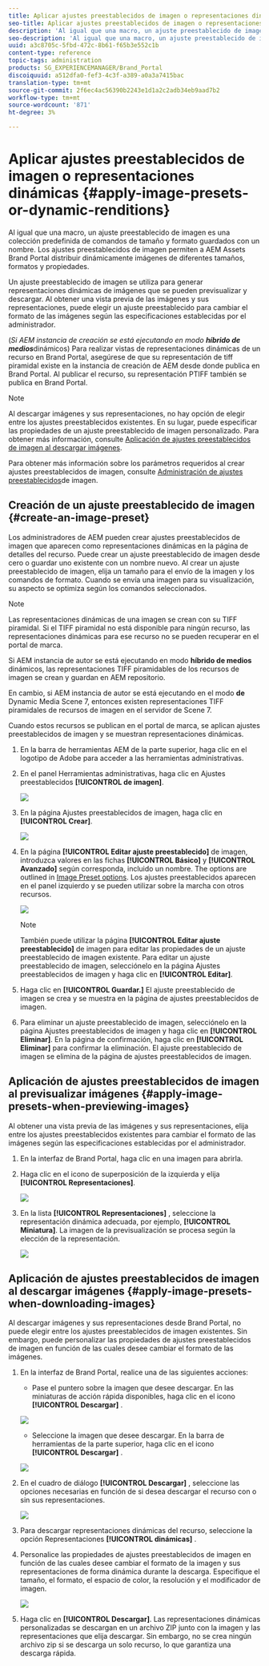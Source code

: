 ```yaml
---
title: Aplicar ajustes preestablecidos de imagen o representaciones dinámicas
seo-title: Aplicar ajustes preestablecidos de imagen o representaciones dinámicas
description: 'Al igual que una macro, un ajuste preestablecido de imagen es una colección predefinida de comandos de tamaño y formato guardados con un nombre. Los ajustes preestablecidos de imagen permiten a AEM Assets Brand Portal distribuir dinámicamente imágenes de diferentes tamaños, formatos y propiedades. '
seo-description: 'Al igual que una macro, un ajuste preestablecido de imagen es una colección predefinida de comandos de tamaño y formato guardados con un nombre. Los ajustes preestablecidos de imagen permiten a AEM Assets Brand Portal distribuir dinámicamente imágenes de diferentes tamaños, formatos y propiedades. '
uuid: a3c8705c-5fbd-472c-8b61-f65b3e552c1b
content-type: reference
topic-tags: administration
products: SG_EXPERIENCEMANAGER/Brand_Portal
discoiquuid: a512dfa0-fef3-4c3f-a389-a0a3a7415bac
translation-type: tm+mt
source-git-commit: 2f6ec4ac56390b2243e1d1a2c2adb34eb9aad7b2
workflow-type: tm+mt
source-wordcount: '871'
ht-degree: 3%

---
```



# Aplicar ajustes preestablecidos de imagen o representaciones dinámicas {#apply-image-presets-or-dynamic-renditions}

Al igual que una macro, un ajuste preestablecido de imagen es una colección predefinida de comandos de tamaño y formato guardados con un nombre. Los ajustes preestablecidos de imagen permiten a AEM Assets Brand Portal distribuir dinámicamente imágenes de diferentes tamaños, formatos y propiedades.

Un ajuste preestablecido de imagen se utiliza para generar representaciones dinámicas de imágenes que se pueden previsualizar y descargar. Al obtener una vista previa de las imágenes y sus representaciones, puede elegir un ajuste preestablecido para cambiar el formato de las imágenes según las especificaciones establecidas por el administrador.

(*Si AEM instancia de creación se está ejecutando en modo **híbrido de medios***dinámicos) Para realizar vistas de representaciones dinámicas de un recurso en Brand Portal, asegúrese de que su representación de tiff piramidal existe en la instancia de creación de AEM desde donde publica en Brand Portal. Al publicar el recurso, su representación PTIFF también se publica en Brand Portal.

>[!NOTE]
>
>Al descargar imágenes y sus representaciones, no hay opción de elegir entre los ajustes preestablecidos existentes. En su lugar, puede especificar las propiedades de un ajuste preestablecido de imagen personalizado. Para obtener más información, consulte [Aplicación de ajustes preestablecidos de imagen al descargar imágenes](../using/brand-portal-image-presets.md#main-pars-text-1403412644).


Para obtener más información sobre los parámetros requeridos al crear ajustes preestablecidos de imagen, consulte [Administración de ajustes preestablecidos](https://docs.adobe.com/docs/en/AEM/6-0/administer/integration/dynamic-media/image-presets.html)de imagen.

## Creación de un ajuste preestablecido de imagen {#create-an-image-preset}

Los administradores de AEM pueden crear ajustes preestablecidos de imagen que aparecen como representaciones dinámicas en la página de detalles del recurso. Puede crear un ajuste preestablecido de imagen desde cero o guardar uno existente con un nombre nuevo. Al crear un ajuste preestablecido de imagen, elija un tamaño para el envío de la imagen y los comandos de formato. Cuando se envía una imagen para su visualización, su aspecto se optimiza según los comandos seleccionados.

>[!NOTE]
>
>Las representaciones dinámicas de una imagen se crean con su TIFF piramidal. Si el TIFF piramidal no está disponible para ningún recurso, las representaciones dinámicas para ese recurso no se pueden recuperar en el portal de marca.
>
>Si AEM instancia de autor se está ejecutando en modo **híbrido de medios** dinámicos, las representaciones TIFF piramidables de los recursos de imagen se crean y guardan en AEM repositorio.
>
>En cambio, si AEM instancia de autor se está ejecutando en el modo **de** Dynamic Media Scene 7, entonces existen representaciones TIFF piramidales de recursos de imagen en el servidor de Scene 7.
>
>Cuando estos recursos se publican en el portal de marca, se aplican ajustes preestablecidos de imagen y se muestran representaciones dinámicas.


1. En la barra de herramientas AEM de la parte superior, haga clic en el logotipo de Adobe para acceder a las herramientas administrativas.

1. En el panel Herramientas administrativas, haga clic en Ajustes preestablecidos **[!UICONTROL de imagen]**.

   ![](assets/admin-tools-panel-4.png)

1. En la página Ajustes preestablecidos de imagen, haga clic en **[!UICONTROL Crear]**.

   ![](assets/image_preset_homepage.png)

1. En la página **[!UICONTROL Editar ajuste preestablecido]** de imagen, introduzca valores en las fichas **[!UICONTROL Básico]** y **[!UICONTROL Avanzado]** según corresponda, incluido un nombre. The options are outlined in [Image Preset options](https://docs.adobe.com/docs/en/AEM/6-0/administer/integration/dynamic-media/image-presets.html#Image%20preset%20options). Los ajustes preestablecidos aparecen en el panel izquierdo y se pueden utilizar sobre la marcha con otros recursos.

   ![](assets/image_preset_create.png)

   >[!NOTE]
   >
   >También puede utilizar la página **[!UICONTROL Editar ajuste preestablecido]** de imagen para editar las propiedades de un ajuste preestablecido de imagen existente. Para editar un ajuste preestablecido de imagen, selecciónelo en la página Ajustes preestablecidos de imagen y haga clic en **[!UICONTROL Editar]**.

1. Haga clic en **[!UICONTROL Guardar.]** El ajuste preestablecido de imagen se crea y se muestra en la página de ajustes preestablecidos de imagen.
1. Para eliminar un ajuste preestablecido de imagen, selecciónelo en la página Ajustes preestablecidos de imagen y haga clic en **[!UICONTROL Eliminar]**. En la página de confirmación, haga clic en **[!UICONTROL Eliminar]** para confirmar la eliminación. El ajuste preestablecido de imagen se elimina de la página de ajustes preestablecidos de imagen.

## Aplicación de ajustes preestablecidos de imagen al previsualizar imágenes  {#apply-image-presets-when-previewing-images}

Al obtener una vista previa de las imágenes y sus representaciones, elija entre los ajustes preestablecidos existentes para cambiar el formato de las imágenes según las especificaciones establecidas por el administrador.

1. En la interfaz de Brand Portal, haga clic en una imagen para abrirla.
1. Haga clic en el icono de superposición de la izquierda y elija **[!UICONTROL Representaciones]**.

   ![](assets/image-preset-previewrenditions.png)

1. En la lista **[!UICONTROL Representaciones]** , seleccione la representación dinámica adecuada, por ejemplo, **[!UICONTROL Miniatura]**. La imagen de la previsualización se procesa según la elección de la representación.

   ![](assets/image-preset-previewrenditionthumbnail.png)

## Aplicación de ajustes preestablecidos de imagen al descargar imágenes {#apply-image-presets-when-downloading-images}

Al descargar imágenes y sus representaciones desde Brand Portal, no puede elegir entre los ajustes preestablecidos de imagen existentes. Sin embargo, puede personalizar las propiedades de ajustes preestablecidos de imagen en función de las cuales desee cambiar el formato de las imágenes.

1. En la interfaz de Brand Portal, realice una de las siguientes acciones:

   * Pase el puntero sobre la imagen que desee descargar. En las miniaturas de acción rápida disponibles, haga clic en el icono **[!UICONTROL Descargar]** .

   ![](assets/downloadsingleasset.png)

   * Seleccione la imagen que desee descargar. En la barra de herramientas de la parte superior, haga clic en el icono **[!UICONTROL Descargar]** .

   ![](assets/downloadassets.png)

1. En el cuadro de diálogo **[!UICONTROL Descargar]** , seleccione las opciones necesarias en función de si desea descargar el recurso con o sin sus representaciones.

   ![](assets/donload-assets-dialog.png)

1. Para descargar representaciones dinámicas del recurso, seleccione la opción Representaciones **[!UICONTROL dinámicas]** .
1. Personalice las propiedades de ajustes preestablecidos de imagen en función de las cuales desee cambiar el formato de la imagen y sus representaciones de forma dinámica durante la descarga. Especifique el tamaño, el formato, el espacio de color, la resolución y el modificador de imagen.

   ![](assets/dynamicrenditions.png)

1. Haga clic en **[!UICONTROL Descargar]**. Las representaciones dinámicas personalizadas se descargan en un archivo ZIP junto con la imagen y las representaciones que elija descargar. Sin embargo, no se crea ningún archivo zip si se descarga un solo recurso, lo que garantiza una descarga rápida.
